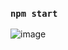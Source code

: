 ### `npm start`
![image](https://github.com/user-attachments/assets/107c032c-f792-46c6-bc2a-ab20b38d5538)

